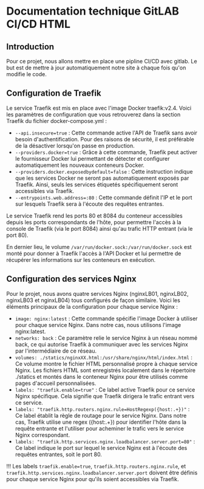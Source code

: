 # Documentation technique GitLAB CI/CD HTML



## Introduction

Pour ce projet, nous allons mettre en place une pipline CI/CD avec gitlab. 
Le but est de mettre à jour automatiquement notre site à chaque fois qu'on modifie le code.

## Configuration de Traefik

Le service Traefik est mis en place avec l'image Docker traefik:v2.4. Voici les paramètres de configuration que vous retrouverez dans la section Traefik du fichier docker-compose.yml :

- `--api.insecure=true` : Cette commande active l'API de Traefik sans avoir besoin d'authentification. Pour des raisons de sécurité, il est préférable de la désactiver lorsqu'on passe en production.
- `--providers.docker=true` : Grâce à cette commande, Traefik peut activer le fournisseur Docker lui permettant de détecter et configurer automatiquement les nouveaux conteneurs Docker.
- `--providers.docker.exposedbydefault=false` : Cette instruction indique que les services Docker ne seront pas automatiquement exposés par Traefik. Ainsi, seuls les services étiquetés spécifiquement seront accessibles via Traefik.
- `--entrypoints.web.address=:80` : Cette commande définit l'IP et le port sur lesquels Traefik sera à l'écoute des requêtes entrantes.

Le service Traefik rend les ports 80 et 8084 du conteneur accessibles depuis les ports correspondants de l'hôte, pour permettre l'accès à la console de Traefik (via le port 8084) ainsi qu'au trafic HTTP entrant (via le port 80).

En dernier lieu, le volume `/var/run/docker.sock:/var/run/docker.sock` est monté pour donner à Traefik l'accès à l'API Docker et lui permettre de récupérer les informations sur les conteneurs en exécution.

## Configuration des services Nginx

Pour le projet, nous avons quatre services Nginx (nginxLB01, nginxLB02, nginxLB03 et nginxLB04) tous configurés de façon similaire. Voici les éléments principaux de la configuration pour chaque service Nginx :

- `image: nginx:latest` : Cette commande spécifie l'image Docker à utiliser pour chaque service Nginx. Dans notre cas, nous utilisons l'image nginx:latest.
- `networks: back` : Ce paramètre relie le service Nginx à un réseau nommé back, ce qui autorise Traefik à communiquer avec les services Nginx par l'intermédiaire de ce réseau.
- `volumes: ./statics/nginxXX.html:/usr/share/nginx/html/index.html` : Ce volume montre le fichier HTML personnalisé propre à chaque service Nginx. Les fichiers HTML sont enregistrés localement dans le répertoire ./statics et montés dans le conteneur Nginx pour être utilisés comme pages d'accueil personnalisées.
- `labels: "traefik.enable=true"` : Ce label active Traefik pour ce service Nginx spécifique. Cela signifie que Traefik dirigera le trafic entrant vers ce service.
- `labels: "traefik.http.routers.nginx.rule=HostRegexp({host:.+})"` : Ce label établit la règle de routage pour le service Nginx. Dans notre cas, Traefik utilise une regex ({host:.+}) pour identifier l'hôte dans la requête entrante et l'utiliser pour acheminer le trafic vers le service Nginx correspondant.
- `labels: "traefik.http.services.nginx.loadbalancer.server.port=80"` : Ce label indique le port sur lequel le service Nginx est à l'écoute des requêtes entrantes, soit le port 80.

!!! Les labels `traefik.enable=true`, `traefik.http.routers.nginx.rule`, et `traefik.http.services.nginx.loadbalancer.server.port` doivent être définis pour chaque service Nginx pour qu'ils soient accessibles via Traefik.